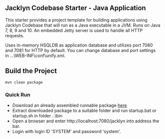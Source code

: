 ## Jacklyn Codebase Starter - Java Application
This starter provides a project template for building applications using Jacklyn Codebase that will run as a Java executable in a JVM. Runs on Java 7, 8, 9 and 10. An embedded Jetty server is used to handle all HTTP requests.

Uses in-memory HSQLDB as application database and utilizes port 7080 and 7081 for HTTP by default. You can change database and port settings in ...\WEB-INF\conf\unify.xml.

## Build the Project

```
mvn clean package
```

### Quick Run
* Download an already assembled runnable package  [here](https://github.com/tcdng/jacklyn-app/releases/download/1.1.2/jacklyn-app-starter-1.1.2.zip)
* Extract downloaded package to a suitable folder and run startup.bat or startup.sh in folder ..\bin
* Open a browser and enter http://localhost:7080/jacklyn into address the bar.
* Login with login ID 'SYSTEM' and password 'system'.